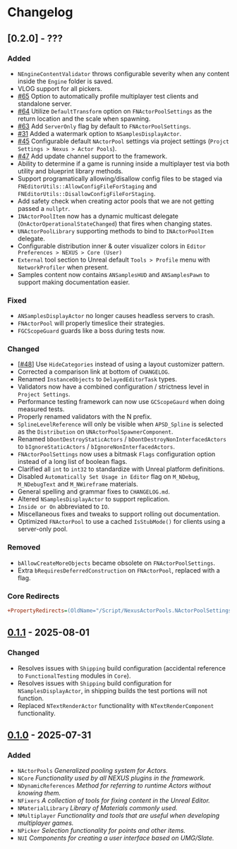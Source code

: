 # Changelog

## [0.2.0] - ???

### Added

- `NEngineContentValidator` throws configurable severity when any content inside the `Engine` folder is saved.
- VLOG support for all pickers.
- [#65](https://github.com/dotBunny/NEXUS/issues/65) Option to automatically profile multiplayer test clients and standalone server.
- [#64](https://github.com/dotBunny/NEXUS/issues/64) Utilize `DefaultTransform` option on `FNActorPoolSettings` as the return location and the scale when spawning.
- [#63](https://github.com/dotBunny/NEXUS/issues/63) Add `ServerOnly` flag by default to `FNActorPoolSettings`.
- [#31](https://github.com/dotBunny/NEXUS/issues/31) Added a watermark option to `NSamplesDisplayActor`. 
- [#45](https://github.com/dotBunny/NEXUS/issues/45) Configurable default `NActorPool` settings via project settings (`Projct Settings > Nexus > Actor Pools`).
- [#47](https://github.com/dotBunny/NEXUS/issues/47) Add update channel support to the framework.
- Ability to determine if a game is running inside a multiplayer test via both utility and blueprint library methods.
- Support programatically allowing/disallow config files to be staged via `FNEditorUtils::AllowConfigFileForStaging` and `FNEditorUtils::DisallowConfigFileForStaging`.
- Add safety check when creating actor pools that we are not getting passed a `nullptr`.
- `INActorPoolItem` now has a dynamic multicast delegate (`OnActorOperationalStateChanged`) that fires when changing states.
- `UNActorPoolLibrary` supporting methods to bind to `INActorPoolItem` delegate.
- Configurable distribution inner & outer visualizer colors in `Editor Preferences > NEXUS > Core (User)`
- `External` tool section to Unreal default `Tools > Profile` menu with `NetworkProfiler` when present.
- Samples content now contains `ANSamplesHUD` and `ANSamplesPawn` to support making documentation easier.

### Fixed
- `ANSamplesDisplayActor` no longer causes headless servers to crash.
- `FNActorPool` will properly timeslice their strategies.
- `FGCScopeGuard` guards like a boss during tests now.

### Changed

- [[#48](https://github.com/dotBunny/NEXUS/issues/48)] Use `HideCategories` instead of using a layout customizer pattern.  
- Corrected a comparison link at bottom of `CHANGELOG`.
- Renamed `InstanceObjects` to `DelayedEditorTask` types.
- Validators now have a combined configuration / strictness level in `Project Settings`.
- Performance testing framework can now use `GCScopeGaurd` when doing measured tests.
- Properly renamed validators with the N prefix.
- `SplineLevelReference` will only be visible when `APSD_Spline` is selected as the `Distribution` on `UNActorPoolSpawnerComponent`.
- Renamed `bDontDestroyStaticActors` / `bDontDestroyNonInterfacedActors` to `bIgnoreStaticActors` / `bIgnoreNonInterfacedActors`.
- `FNActorPoolSettings` now uses a bitmask `Flags` configuration option instead of a long list of boolean flags.
- Clarified all `int` to `int32` to standardize with Unreal platform definitions.
- Disabled `Automatically Set Usage in Editor` flag on `M_NDebug`, `M_NDebugText` and `M_NWireframe` materials.
- General spelling and grammar fixes to `CHANGELOG.md`.
- Altered `NSamplesDisplayActor` to support replication.
- `Inside or On` abbreviated to `IO`.
- Miscellaneous fixes and tweaks to support rolling out documentation.
- Optimized `FNActorPool` to use a cached `IsStubMode()` for clients using a server-only pool.

### Removed

- `bAllowCreateMoreObjects` became obsolete on `FNActorPoolSettings`.
- Extra `bRequiresDeferredConstruction` on `FNActorPool`, replaced with a flag.

### Core Redirects
```ini
+PropertyRedirects=(OldName="/Script/NexusActorPools.NActorPoolSettings.ReturnMoveLocation",NewName="/Script/NexusActorPools.NActorPoolSettings.StorageLocation")
```

## [0.1.1] - 2025-08-01

### Changed

- Resolves issues with `Shipping` build configuration (accidental reference to `FunctionalTesting` modules in `Core`).
- Resolves issues with `Shipping` build configuration for `NSamplesDisplayActor`, in shipping builds the test portions will not function.
- Replaced `NTextRenderActor` functionality with `NTextRenderComponent` functionality.

## [0.1.0] - 2025-07-31

### Added

- `NActorPools` *Generalized pooling system for Actors.*
- `NCore` *Functionality used by all NEXUS plugins in the framework.*
- `NDynamicReferences` *Method for referring to runtime Actors without knowing them.*
- `NFixers` *A collection of tools for fixing content in the Unreal Editor.*
- `NMaterialLibrary` *Library of Materials commonly used.*
- `NMultiplayer` *Functionality and tools that are useful when developing multiplayer games.*
- `NPicker` *Selection functionality for points and other items.*
- `NUI` *Components for creating a user interface based on UMG/Slate.*

[0.1.1]: https://github.com/dotBunny/NEXUS/compare/v0.1.0...v0.1.1
[0.1.0]: https://github.com/dotBunny/NEXUS/releases/tag/v0.1.0
